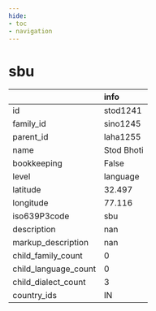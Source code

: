 ```yaml
---
hide:
- toc
- navigation
---
```

# sbu
|                      | info       |
|:---------------------|:-----------|
| id                   | stod1241   |
| family_id            | sino1245   |
| parent_id            | laha1255   |
| name                 | Stod Bhoti |
| bookkeeping          | False      |
| level                | language   |
| latitude             | 32.497     |
| longitude            | 77.116     |
| iso639P3code         | sbu        |
| description          | nan        |
| markup_description   | nan        |
| child_family_count   | 0          |
| child_language_count | 0          |
| child_dialect_count  | 3          |
| country_ids          | IN         |